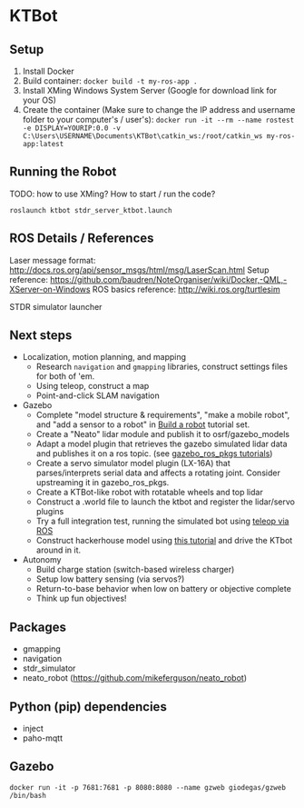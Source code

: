 # KTBot

## Setup

1. Install Docker
2. Build container: `docker build -t my-ros-app .`
3. Install XMing Windows System Server (Google for download link for your OS)
4. Create the container (Make sure to change the IP address and username folder to your computer's / user's): `docker run -it --rm --name rostest -e DISPLAY=YOURIP:0.0 -v C:\Users\USERNAME\Documents\KTBot\catkin_ws:/root/catkin_ws my-ros-app:latest`

## Running the Robot

TODO: how to use XMing? How to start / run the code?

`roslaunch ktbot stdr_server_ktbot.launch`

## ROS Details / References

Laser message format: http://docs.ros.org/api/sensor_msgs/html/msg/LaserScan.html
Setup reference: https://github.com/baudren/NoteOrganiser/wiki/Docker,-QML,-XServer-on-Windows
ROS basics reference: http://wiki.ros.org/turtlesim

STDR simulator launcher

## Next steps

- Localization, motion planning, and mapping
  - Research `navigation` and `gmapping` libraries, construct settings files for both of 'em.
  - Using teleop, construct a map
  - Point-and-click SLAM navigation
- Gazebo
  - Complete "model structure & requirements", "make a mobile robot", and "add a sensor to a robot" in [Build a robot](http://gazebosim.org/tutorials?cat=build_robot) tutorial set.
  - Create a "Neato" lidar module and publish it to osrf/gazebo_models
  - Adapt a model plugin that retrieves the gazebo simulated lidar data and publishes it on a ros topic. (see [gazebo_ros_pkgs tutorials](http://gazebosim.org/tutorials?cat=connect_ros))
  - Create a servo simulator model plugin (LX-16A) that parses/interprets serial data and affects a rotating joint. Consider upstreaming it in gazebo_ros_pkgs.
  - Create a KTBot-like robot with rotatable wheels and top lidar
  - Construct a .world file to launch the ktbot and register the lidar/servo plugins
  - Try a full integration test, running the simulated bot using [teleop via ROS](http://wiki.ros.org/stdr_simulator/Tutorials/Using%20turtlebot%20for%20teleoperation)
  - Construct hackerhouse model using [this tutorial](http://gazebosim.org/tutorials?cat=build_world&tut=building_editor) and drive the KTbot around in it.
- Autonomy
  - Build charge station (switch-based wireless charger)
  - Setup low battery sensing (via servos?)
  - Return-to-base behavior when low on battery or objective complete
  - Think up fun objectives!

## Packages

- gmapping
- navigation
- stdr_simulator
- neato_robot (https://github.com/mikeferguson/neato_robot)

## Python (pip) dependencies

- inject
- paho-mqtt


## Gazebo

`docker run -it -p 7681:7681 -p 8080:8080 --name gzweb giodegas/gzweb /bin/bash`